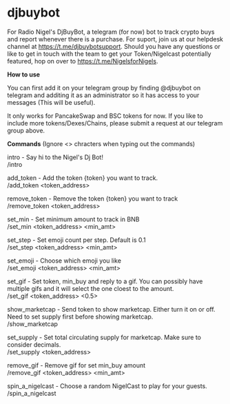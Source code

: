 # djbuybot
For Radio Nigel's DjBuyBot, a telegram (for now) bot to track crypto buys and report whenever there is a purchase. For suport, join us at our helpdesk channel at https://t.me/djbuybotsupport. Should you have any questions or like to get in touch with the team to get your Token/Nigelcast potentially featured, hop on over to https://t.me/NigelsforNigels.

**How to use**

You can first add it on your telegram group by finding @djbuybot on telegram and additing it as an administrator so it has access to your messages (This will be useful).

It only works for PancakeSwap and BSC tokens for now. If you like to include more tokens/Dexes/Chains, please submit a request at our telegram group above.

**Commands** (Ignore <> chracters when typing out the commands)

intro - Say hi to the Nigel's Dj Bot!  
/intro


add_token - Add the token {token} you want to track.  
/add_token <token_address>


remove_token - Remove the token {token} you want to track  
/remove_token <token_address>


set_min - Set minimum amount to track in BNB  
/set_min <token_address> <min_amt>


set_step - Set emoji count per step. Default is 0.1  
/set_step <token_address> <min_amt>


set_emoji - Choose which emoji you like  
/set_emoji <token_address> <min_amt>


set_gif - Set token, min_buy and reply to a gif. You can possibly have multiple gifs and it will select the one cloest to the amount.  
/set_gif <token_address> <0.5>


show_marketcap - Send token to show marketcap. Either turn it on or off. Need to set supply first before showing marketcap.  
/show_marketcap

set_supply - Set total circulating supply for marketcap. Make sure to consider decimals.  
/set_supply <token_address> <supply>


remove_gif - Remove gif for set min_buy amount  
/remove_gif <token_address> <min_amt>


spin_a_nigelcast - Choose a random NigelCast to play for your guests.  
/spin_a_nigelcast

